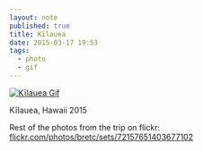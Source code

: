 ```yaml
---
layout: note
published: true
title: Kīlauea
date: 2015-03-17 19:53
tags:
  - photo
  - gif
---
```


<a href="https://www.flickr.com/photos/bretc/16850193625/sizes/o/"><img class="img-polaroid" src="https://farm8.staticflickr.com/7590/16850193625_dd52214526_o.gif" alt="Kīlauea Gif"></a>

Kīlauea, Hawaii 2015

Rest of the photos from the trip on flickr: [flickr.com/photos/bretc/sets/72157651403677102](https://www.flickr.com/photos/bretc/sets/72157651403677102/)
